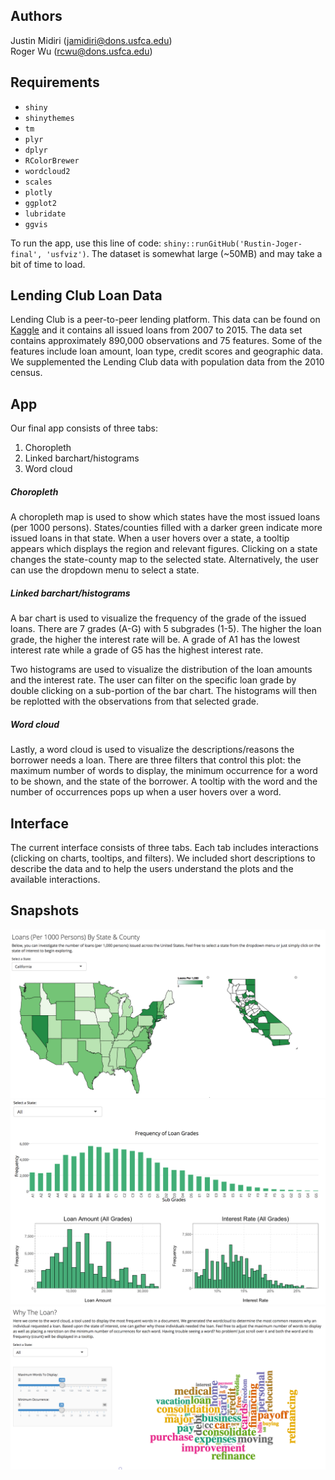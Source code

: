 ## Authors
Justin Midiri (jamidiri@dons.usfca.edu)  
Roger Wu (rcwu@dons.usfca.edu)

## Requirements

* `shiny`
* `shinythemes`
* `tm`
* `plyr`
* `dplyr`
* `RColorBrewer`
* `wordcloud2`
* `scales`
* `plotly`
* `ggplot2`
* `lubridate`
* `ggvis`

To run the app, use this line of code: `shiny::runGitHub('Rustin-Joger-final', 'usfviz')`. The dataset is somewhat large (~50MB) and may take a bit of time to load.

## Lending Club Loan Data

Lending Club is a peer-to-peer lending platform. This data can be found on [Kaggle](https://www.kaggle.com/wendykan/lending-club-loan-data) and it contains all issued loans from 2007 to 2015. The data set contains approximately 890,000 observations and 75 features. Some of the features include loan amount, loan type, credit scores and geographic data. We supplemented the Lending Club data with population data from the 2010 census.

## App

Our final app consists of three tabs:

1. Choropleth
2. Linked barchart/histograms
3. Word cloud

##### Choropleth

A choropleth map is used to show which states have the most issued loans (per 1000 persons). States/counties filled with a darker green indicate more issued loans in that state. When a user hovers over a state, a tooltip appears which displays the region and relevant figures. Clicking on a state changes the state-county map to the selected state. Alternatively, the user can use the dropdown menu to select a state.

##### Linked barchart/histograms
A bar chart is used to visualize the frequency of the grade of the issued loans. There are 7 grades (A-G) with 5 subgrades (1-5). The higher the loan grade, the higher the interest rate will be. A grade of A1 has the lowest interest rate while a grade of G5 has the highest interest rate. 

Two histograms are used to visualize the distribution of the loan amounts and the interest rate. The user can filter on the specific loan grade by double clicking on a sub-portion of the bar chart. The histograms will then be replotted with the observations from that selected grade.

##### Word cloud
Lastly, a word cloud is used to visualize the descriptions/reasons the borrower needs a loan. There are three filters that control this plot: the maximum number of words to display, the minimum occurrence for a word to be shown, and the state of the borrower. A tooltip with the word and the number of occurrences pops up when a user hovers over a word.

## Interface

The current interface consists of three tabs. Each tab includes interactions (clicking on charts, tooltips, and filters). We included short descriptions to describe the data and to help the users understand the plots and the available interactions.


## Snapshots
![](https://github.com/usfviz/Rustin-Joger-final/blob/master/screenshots/map-2.png)
![](https://github.com/usfviz/Rustin-Joger-final/blob/master/screenshots/charts-2.png)
![](https://github.com/usfviz/Rustin-Joger-final/blob/master/screenshots/word_cloud-2.png)
